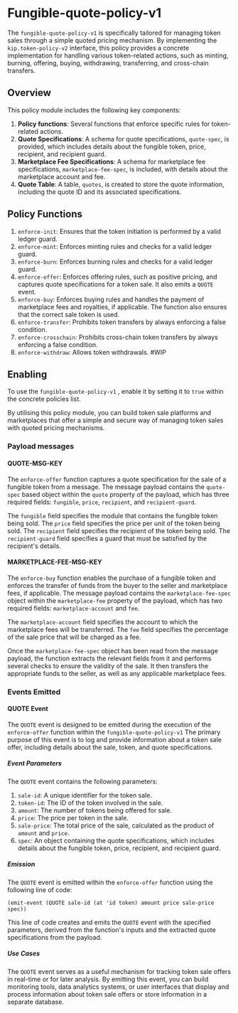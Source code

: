 ﻿
# Fungible-quote-policy-v1

The `fungible-quote-policy-v1`  is specifically tailored for managing token sales through a simple quoted pricing mechanism. By implementing the `kip.token-policy-v2` interface, this policy provides a concrete implementation for handling various token-related actions, such as minting, burning, offering, buying, withdrawing, transferring, and cross-chain transfers.

## Overview

This policy module includes the following key components:


1. **Policy functions**:  Several functions that enforce specific rules for token-related actions. 
2.  **Quote Specifications**: A schema for quote specifications, `quote-spec`, is provided, which includes details about the fungible token, price, recipient, and recipient guard.
3.  **Marketplace Fee Specifications**: A schema for marketplace fee specifications, `marketplace-fee-spec`, is included, with details about the marketplace account and fee.
4.  **Quote Table**: A table, `quotes`, is created to store the quote information, including the quote ID and its associated specifications.

## Policy Functions

1.  `enforce-init`: Ensures that the token initiation is performed by a valid ledger guard.
2.  `enforce-mint`: Enforces minting rules and checks for a valid ledger guard.
3.  `enforce-burn`: Enforces burning rules and checks for a valid ledger guard.
4.  `enforce-offer`: Enforces offering rules, such as positive pricing, and captures quote specifications for a token sale. It also emits a `QUOTE` event.
5.  `enforce-buy`: Enforces buying rules and handles the payment of marketplace fees and royalties, if applicable. The function also ensures that the correct sale token is used.
6.  `enforce-transfer`: Prohibits token transfers by always enforcing a false condition.
7.  `enforce-crosschain`: Prohibits cross-chain token transfers by always enforcing a false condition.
8.  `enforce-withdraw`: Allows token withdrawals. #WIP

## Enabling

To use the `fungible-quote-policy-v1` , enable it by setting it to `true` within the concrete policies list. 

By utilising this policy module, you can build token sale platforms and marketplaces that offer a simple and secure way of managing token sales with quoted pricing mechanisms.

### Payload messages

#### QUOTE-MSG-KEY
The `enforce-offer` function captures a quote specification for the sale of a fungible token from a message. The message payload contains the `quote-spec` based object  within the `quote` property of the payload, which has three required fields: `fungible`, `price`, `recipient`, and `recipient-guard`.

The `fungible` field specifies the module that contains the fungible token being sold. The `price` field specifies the price per unit of the token being sold. The `recipient` field specifies the recipient of the token being sold. The `recipient-guard` field specifies a guard that must be satisfied by the recipient's details.

#### MARKETPLACE-FEE-MSG-KEY
The `enforce-buy` function enables the purchase of a fungible token and enforces the transfer of funds from the buyer to the seller and marketplace fees, if applicable. The message payload contains the `marketplace-fee-spec` object within the `marketplace-fee` property of the payload, which has two required fields: `marketplace-account` and `fee`.

The `marketplace-account` field specifies the account to which the marketplace fees will be transferred. The `fee` field specifies the percentage of the sale price that will be charged as a fee.

Once the `marketplace-fee-spec` object has been read from the message payload, the function extracts the relevant fields from it and performs several checks to ensure the validity of the sale. It then transfers the appropriate funds to the seller, as well as any applicable marketplace fees.


### Events Emitted

#### QUOTE Event

The `QUOTE` event is designed to be emitted during the execution of the `enforce-offer` function within the `fungible-quote-policy-v1` The primary purpose of this event is to log and provide information about a token sale offer, including details about the sale, token, and quote specifications.

##### Event Parameters

The `QUOTE` event contains the following parameters:

1.  `sale-id`: A unique identifier for the token sale.
2.  `token-id`: The ID of the token involved in the sale.
3.  `amount`: The number of tokens being offered for sale.
4.  `price`: The price per token in the sale.
5.  `sale-price`: The total price of the sale, calculated as the product of `amount` and `price`.
6.  `spec`: An object containing the quote specifications, which includes details about the fungible token, price, recipient, and recipient guard.

##### Emission

The `QUOTE` event is emitted within the `enforce-offer` function using the following line of code:

    (emit-event (QUOTE sale-id (at 'id token) amount price sale-price spec))

This line of code creates and emits the `QUOTE` event with the specified parameters, derived from the function's inputs and the extracted quote specifications from the payload.

##### Use Cases

The `QUOTE` event serves as a useful mechanism for tracking token sale offers in real-time or for later analysis. By emitting this event, you can build monitoring tools, data analytics systems, or user interfaces that display and process information about token sale offers or store information in a separate database. 